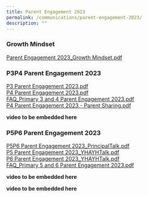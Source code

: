```yaml
---
title: Parent Engagement 2023
permalink: /communications/parent-engagement-2023/
description: ""
---
```

### Growth Mindset

[Parent Engagement 2023\_Growth Mindset.pdf](/files/Parent%20Engagement%202023_Growth%20Mindset.pdf)

### P3P4 Parent Engagement 2023

[P3 Parent Engagement 2023.pdf](/files/P3%20Parent%20Engagement%202023.pdf) <br>
[P4 Parent Engagement 2023.pdf](/files/P4%20Parent%20Engagement%202023.pdf)  <br>
[FAQ\_Primary 3 and 4 Parent Engagement 2023.pdf](/files/FAQ_Primary%203%20and%204%20Parent%20Engagement%202023.pdf) <br>
[P4 Parent Engagement 2023 - Parent Sharing.pdf](/files/P4%20Parent%20Engagement%202023%20-%20Parent%20Sharing.pdf) 
  
**video to be embedded here**

### P5P6 Parent Engagement 2023

[P5P6 Parent Engagement 2023\_PrincipalTalk.pdf](/files/P5P6%20Parent%20Engagement%202023_PrincipalTalk.pdf)  <br>
[P5 Parent Engagement 2023\_YHAYHTalk.pdf](/files/P5%20Parent%20Engagement%202023_YHAYHTalk.pdf)  <br>
[P6 Parent Engagement 2023\_YHAYHTalk.pdf](/files/P6%20Parent%20Engagement%202023_YHAYHTalk.pdf) <br>
[FAQ\_Primary 5 and 6 Parent Engagement 2023.pdf](/files/FAQ_Primary%205%20and%206%20Parent%20Engagement%202023.pdf)
  

**video to be embedded here**

**video to be embedded here**